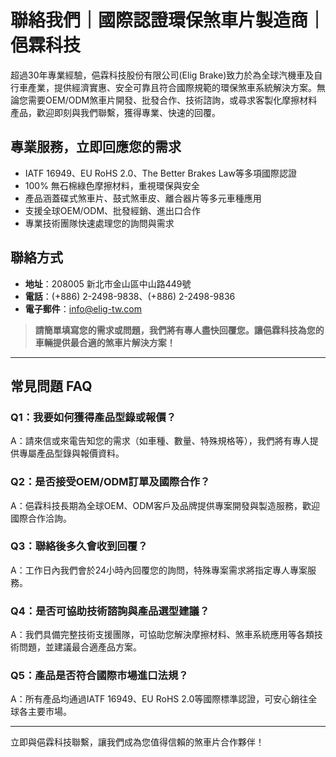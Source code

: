 # 聯絡我們｜國際認證環保煞車片製造商｜俋霖科技

超過30年專業經驗，俋霖科技股份有限公司(Elig Brake)致力於為全球汽機車及自行車產業，提供經濟實惠、安全可靠且符合國際規範的環保煞車系統解決方案。無論您需要OEM/ODM煞車片開發、批發合作、技術諮詢，或尋求客製化摩擦材料產品，歡迎即刻與我們聯繫，獲得專業、快速的回覆。

## 專業服務，立即回應您的需求

- IATF 16949、EU RoHS 2.0、The Better Brakes Law等多項國際認證
- 100% 無石棉綠色摩擦材料，重視環保與安全
- 產品涵蓋碟式煞車片、鼓式煞車皮、離合器片等多元車種應用
- 支援全球OEM/ODM、批發經銷、進出口合作
- 專業技術團隊快速處理您的詢問與需求

## 聯絡方式

- **地址**：208005 新北市金山區中山路449號
- **電話**：(+886) 2-2498-9838、(+886) 2-2498-9836
- **電子郵件**：info@elig-tw.com

> **請簡單填寫您的需求或問題，我們將有專人盡快回覆您。讓俋霖科技為您的車輛提供最合適的煞車片解決方案！**

---

## 常見問題 FAQ

### Q1：我要如何獲得產品型錄或報價？
A：請來信或來電告知您的需求（如車種、數量、特殊規格等），我們將有專人提供專屬產品型錄與報價資料。

### Q2：是否接受OEM/ODM訂單及國際合作？
A：俋霖科技長期為全球OEM、ODM客戶及品牌提供專案開發與製造服務，歡迎國際合作洽詢。

### Q3：聯絡後多久會收到回覆？
A：工作日內我們會於24小時內回覆您的詢問，特殊專案需求將指定專人專案服務。

### Q4：是否可協助技術諮詢與產品選型建議？
A：我們具備完整技術支援團隊，可協助您解決摩擦材料、煞車系統應用等各類技術問題，並建議最合適產品方案。

### Q5：產品是否符合國際市場進口法規？
A：所有產品均通過IATF 16949、EU RoHS 2.0等國際標準認證，可安心銷往全球各主要市場。

---

立即與俋霖科技聯繫，讓我們成為您值得信賴的煞車片合作夥伴！
